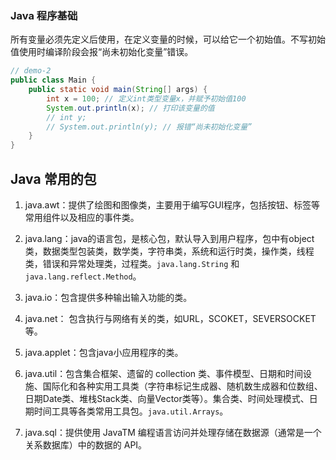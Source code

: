 
### Java 程序基础

所有变量必须先定义后使用，在定义变量的时候，可以给它一个初始值。不写初始值使用时编译阶段会报“尚未初始化变量”错误。

```java
// demo-2
public class Main {
    public static void main(String[] args) {
        int x = 100; // 定义int类型变量x，并赋予初始值100
        System.out.println(x); // 打印该变量的值
        // int y;
        // System.out.println(y); // 报错“尚未初始化变量”
    }
}
```

## Java 常用的包

1. java.awt：提供了绘图和图像类，主要用于编写GUI程序，包括按钮、标签等常用组件以及相应的事件类。

2. java.lang：java的语言包，是核心包，默认导入到用户程序，包中有object类，数据类型包装类，数学类，字符串类，系统和运行时类，操作类，线程类，错误和异常处理类，过程类。`java.lang.String` 和 `java.lang.reflect.Method`。

3. java.io：包含提供多种输出输入功能的类。

4. java.net： 包含执行与网络有关的类，如URL，SCOKET，SEVERSOCKET等。

5. java.applet：包含java小应用程序的类。

6. java.util：包含集合框架、遗留的 collection 类、事件模型、日期和时间设施、国际化和各种实用工具类（字符串标记生成器、随机数生成器和位数组、日期Date类、堆栈Stack类、向量Vector类等）。集合类、时间处理模式、日期时间工具等各类常用工具包。`java.util.Arrays`。

7. java.sql：提供使用 JavaTM 编程语言访问并处理存储在数据源（通常是一个关系数据库）中的数据的 API。
